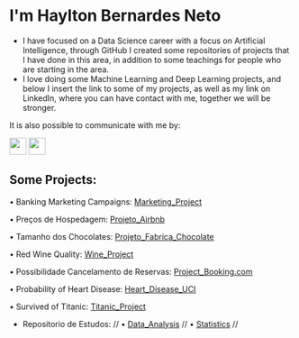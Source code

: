 # **I'm Haylton Bernardes Neto**

- I have focused on a Data Science career with a focus on Artificial Intelligence, through GitHub I created some repositories of projects that I have done in this area, in addition to some teachings for people who are starting in the area.
- I love doing some Machine Learning and Deep Learning projects, and below I insert the link to some of my projects, as well as my link on LinkedIn, where you can have contact with me, together we will be stronger.

It is also possible to communicate with me by:
<p>
<a href="https://www.linkedin.com/in/haylton-bernardes-5021b816b/"><img src="https://s18955.pcdn.co/wp-content/uploads/2017/05/LinkedIn.png" height="30" width="30"></a>
<a href="mailto:hayltonbneto2@gmail.com?subject=Hello%20Haylton"><img src="https://s18955.pcdn.co/wp-content/uploads/2019/06/gmail-copy.png" height="30" width="30"></a>
</p>

## Some Projects:

• Banking Marketing Campaigns: 
[Marketing_Project](https://github.com/hayltonbernardes22/ProjectMarketing/blob/master/Marketing.ipynb)

• Preços de Hospedagem: 
[Projeto_Airbnb](https://github.com/hayltonbernardes22/Regression_Projects/blob/main/machine_learning_airbnb/machine_learning_airbnb_atualizado.ipynb)

• Tamanho dos Chocolates: 
[Projeto_Fabrica_Chocolate](https://github.com/hayltonbernardes22/Regression_Projects/blob/main/Projeto_Fabrica_Chocolate/Data_Modeling_Pred_Fabrica_de_Chocolate.ipynb)

• Red Wine Quality: 
[Wine_Project](https://github.com/hayltonbernardes22/Projetos_Classificacao/blob/main/Wine_Project/Wine_Project_2.0.ipynb)

• Possibilidade Cancelamento de Reservas: 
[Project_Booking.com](https://github.com/hayltonbernardes22/Projects_Classification/blob/main/Project_Booking.com/Project_Booking.com.ipynb)

• Probability of Heart Disease:
[Heart_Disease_UCI](https://github.com/hayltonbernardes22/Projects_Classification/blob/main/Heart_Disease_UCI_Project/Heart_Disease_UCI.ipynb)

• Survived of Titanic: 
[Titanic_Project](https://github.com/hayltonbernardes22/Projects_Classification/blob/main/Projeto_Titanic_Kaggle/Project_Titanic_2.0.ipynb)

- Repositorio de Estudos: //
• [Data_Analysis](https://github.com/hayltonbernardes22/Data_analysis_study) // 
• [Statistics](https://github.com/hayltonbernardes22/Data_analysis_study/tree/master/Python_Statistics) //



<!--
**hayltonbernardes22/hayltonbernardes22** is a ✨ _special_ ✨ repository because its `README.md` (this file) appears on your GitHub profile.

Here are some ideas to get you started:

- 🔭 I’m currently working on ...
- 🌱 I’m currently learning ...
- 👯 I’m looking to collaborate on ....
- 🤔 I’m looking for help with ...
- 💬 Ask me about ...
- 📫 How to reach me: ...
- 😄 Pronouns: ...
- ⚡ Fun fact: ...

It is also possible to communicate with me by: [Linkedin](https://www.linkedin.com/in/haylton-bernardes-5021b816b/) OR [E-mail](hayltonbneto2@gmail.com)
-->
